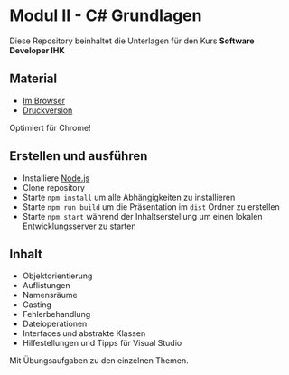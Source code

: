 # Modul II - C# Grundlagen

Diese Repository beinhaltet die Unterlagen für den Kurs **Software Developer IHK**

## Material

* [Im Browser](https://ablersch.github.io/software-developer-ihk-modul-2)
* [Druckversion](https://ablersch.github.io/software-developer-ihk-modul-2?print-pdf)

Optimiert für Chrome!

## Erstellen und ausführen

* Installiere [Node.js](https://nodejs.org/en/)
* Clone repository
* Starte `npm install` um alle Abhängigkeiten zu installieren
* Starte `npm run build` um die Präsentation im `dist` Ordner zu erstellen
* Starte `npm start` während der Inhaltserstellung um einen lokalen Entwicklungsserver zu starten

## Inhalt

* Objektorientierung
* Auflistungen
* Namensräume
* Casting
* Fehlerbehandlung
* Dateioperationen
* Interfaces und abstrakte Klassen
* Hilfestellungen und Tipps für Visual Studio

Mit Übungsaufgaben zu den einzelnen Themen.
